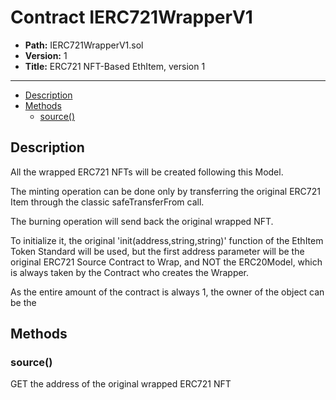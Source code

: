# Contract IERC721WrapperV1

* **Path:** IERC721WrapperV1.sol
* **Version:** 1
* **Title:** ERC721 NFT-Based EthItem, version 1

---

- [Description](#description)
- [Methods](#methods)
  - [source()](#source)

## Description

All the wrapped ERC721 NFTs will be created following this Model.

The minting operation can be done only by transferring the original ERC721 Item through the classic safeTransferFrom call.

The burning operation will send back the original wrapped NFT.

To initialize it, the original 'init(address,string,string)'
function of the EthItem Token Standard will be used, but the first address parameter will be the original ERC721 Source Contract to Wrap, and NOT the ERC20Model, which is always taken by the Contract who creates the Wrapper.

As the entire amount of the contract is always 1, the owner of the object can be the

## Methods

### source()

GET the address of the original wrapped ERC721 NFT
